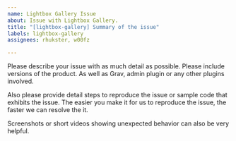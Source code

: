 ```yaml
---
name: Lightbox Gallery Issue
about: Issue with Lightbox Gallery.
title: "[lightbox-gallery] Summary of the issue"
labels: lightbox-gallery
assignees: rhukster, w00fz

---
```


Please describe your issue with as much detail as possible. Please include versions of the product. As well as Grav, admin plugin or any other plugins involved. 

Also please provide detail steps to reproduce the issue or sample code that exhibits the issue.  The easier you make it for us to reproduce the issue, the faster we can resolve the it. 

Screenshots or short videos showing unexpected behavior can also be very helpful.
